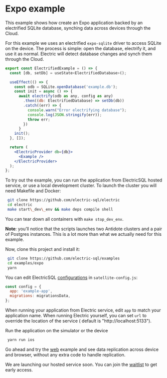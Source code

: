# Expo example

This example shows how create an Expo application backed by an electrified SQLite database, synching data across devices through the Cloud.

For this example we uses an electrified `expo-sqlite` driver to access SQLite on the device. The process is simple: open the database, electrify it, and use it as normal. Electric will detect database changes and synch them through the Cloud.

```jsx
export const ElectrifiedExample = () => {
  const [db, setDb] = useState<ElectrifiedDatabase>();

  useEffect(() => {
    const odb = SQLite.openDatabase('example.db');
    const init = async () => {     
      await electrify(odb as any, config as any)
        .then((db: ElectrifiedDatabase) => setDb(db))
        .catch((err) => {
          console.warn("Error electrifying database");
          console.log(JSON.stringify(err));
          throw err;
        })
      }
    init();
  }, []);

  return (
    <ElectricProvider db={db}>
      <Example />
    </ElectricProvider>
  );
};
```

To try out the example, you can run the application from ElectricSQL hosted service, or use a local development cluster. To launch the cluster you will need Makefile and Docker:

```bash
 git clone https://github.com/electric-sql/electric
 cd electric
 make start\_dev\_env && make deps compile shell
```

You can tear down all containers with `make stop_dev_env`.

**Note**: you’ll notice that the scripts launches two Antidote clusters and a pair of Postgres instances. This is a lot more than what we actually need for this example.

Now, clone this project and install it:

```bash
 git clone https://github.com/electric-sql/examples
 cd examples/expo
 yarn
```

You can edit ElectricSQL [configurations](https://electric-sql/docs/usage/configure) in `satellite-config.js`:

```javascript
const config = {
  app: 'example-app',
  migrations: migrationsData,
};
```

When running your application from Electric service, edit `app` to match your application name.
When running Electric yourself, you can set `url` to override the location of the service ( default is "http://localhost:5133").

Run the application on the simulator or the device

```bash
 yarn run ios
```

Go ahead and try the [web](https://github.com/electric-sql/examples/tree/main/web) example and see data replication across device and browser, without any extra code to handle replication.

We are launching our hosted service soon. You can join the [waitlist](https://console.electric-sql.com/join/waitlist) to get early access.
